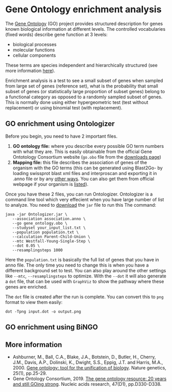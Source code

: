# Gene Ontology enrichment analysis

The [Gene Ontology](http://www.geneontology.org/) (GO) project provides structured description for genes known biological information at different levels. The controlled vocabularies (fixed words) describe gene function at 3 levels:
- biological processes
- molecular functions
- cellular components

These terms are species independent and hierarchically structured (see more information [here](http://geneontology.org/page/ontology-documentation)).

Enrichment analysis is a test to see a small subset of genes when sampled from large set of genes (reference set), what is the probability that small subset of genes (or statistically large proportion of subset genes) belong to a functional category as opposed to a randomly sampled subset of genes. This is normally done using either hypergeometric test (test without replacement) or using binomial test (with replacement).

## GO enrichment using Ontologizer
Before you begin, you need to have 2 important files. 
  1. **GO ontology file:** where you describe every possible GO term numbers with what they are. This is easily obtainable from the official Gene Ontotology Consortium website (`go.obo` file from the [downloads page](http://geneontology.org/page/download-ontology))
  2. **Mapping file:** this file describes the association of genes of the organism with the GO terms (this can be generated using Blast2Go- by loading swissprot blast xml files and interproscan and exporting it in .anno file or by any [other ways](http://ontologizer.de/howto/). You can also get them from official webpage if your organism is [listed](http://geneontology.org/page/download-annotations)). 

Once you have these 2 files, you can run Ontologizer. Ontologizer is a command line tool which very effecient when you have large number of list to analyze. You need to [download](http://ontologizer.de/cmdline/Ontologizer.jar) the `jar` file to run this
The command:

```
java -jar Ontologizer.jar \
   --association association.anno \
   --go gene_ontology.obo \
   --studyset your_input_list.txt \
   --population population.txt \
   --calculation Parent-Child-Union \
   --mtc Westfall-Young-Single-Step \
   --dot 0.05 \
   --resamplingsteps 1000
```

Here the `population.txt` is basically the full list of genes that you have in anno file. The only time you need to change this is when you have a different background set to test. You can also play around the other settings like `--mtc`, `--resamplingsteps` to optimize. With the `--dot` it will also generate a `dot` file, that can be used with `GraphViz` to show the pathway where these genes are enriched.

The `dot` file is created after the run is complete. You can convert this to `png` format to view them easily:

```
dot -Tpng input.dot -o output.png
```

## GO enrichment using BiNGO


## More information

* Ashburner, M., Ball, C.A., Blake, J.A., Botstein, D., Butler, H., Cherry, J.M., Davis, A.P., Dolinski, K., Dwight, S.S., Eppig, J.T. and Harris, M.A., 2000. [Gene ontology: tool for the unification of biology](https://pubmed.ncbi.nlm.nih.gov/10802651). Nature genetics, 25(1), pp.25-29.
* Gene Ontology Consortium, 2019. [The gene ontology resource: 20 years and still GOing strong](https://pubmed.ncbi.nlm.nih.gov/30395331). Nucleic acids research, 47(D1), pp.D330-D338.



